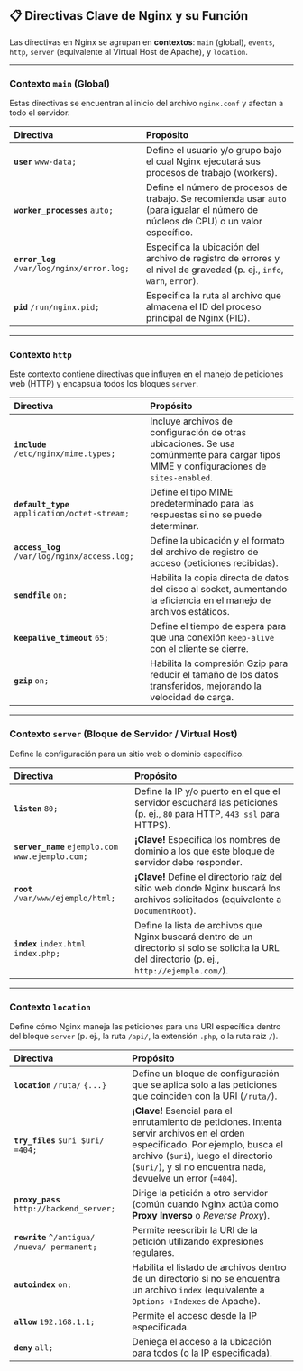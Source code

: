 ## 📋 Directivas Clave de Nginx y su Función

Las directivas en Nginx se agrupan en **contextos**: `main` (global), `events`, `http`, `server` (equivalente al Virtual Host de Apache), y `location`.

---

### Contexto `main` (Global)

Estas directivas se encuentran al inicio del archivo `nginx.conf` y afectan a todo el servidor.

| Directiva | Propósito |
| :--- | :--- |
| **`user`** `www-data;` | Define el usuario y/o grupo bajo el cual Nginx ejecutará sus procesos de trabajo (workers). |
| **`worker_processes`** `auto;` | Define el número de procesos de trabajo. Se recomienda usar `auto` (para igualar el número de núcleos de CPU) o un valor específico. |
| **`error_log`** `/var/log/nginx/error.log;` | Especifica la ubicación del archivo de registro de errores y el nivel de gravedad (p. ej., `info`, `warn`, `error`). |
| **`pid`** `/run/nginx.pid;` | Especifica la ruta al archivo que almacena el ID del proceso principal de Nginx (PID). |

---

### Contexto `http`

Este contexto contiene directivas que influyen en el manejo de peticiones web (HTTP) y encapsula todos los bloques `server`.

| Directiva | Propósito |
| :--- | :--- |
| **`include`** `/etc/nginx/mime.types;` | Incluye archivos de configuración de otras ubicaciones. Se usa comúnmente para cargar tipos MIME y configuraciones de `sites-enabled`. |
| **`default_type`** `application/octet-stream;` | Define el tipo MIME predeterminado para las respuestas si no se puede determinar. |
| **`access_log`** `/var/log/nginx/access.log;` | Define la ubicación y el formato del archivo de registro de acceso (peticiones recibidas). |
| **`sendfile`** `on;` | Habilita la copia directa de datos del disco al socket, aumentando la eficiencia en el manejo de archivos estáticos. |
| **`keepalive_timeout`** `65;` | Define el tiempo de espera para que una conexión `keep-alive` con el cliente se cierre. |
| **`gzip`** `on;` | Habilita la compresión Gzip para reducir el tamaño de los datos transferidos, mejorando la velocidad de carga. |

---

### Contexto `server` (Bloque de Servidor / Virtual Host)

Define la configuración para un sitio web o dominio específico.

| Directiva | Propósito |
| :--- | :--- |
| **`listen`** `80;` | Define la IP y/o puerto en el que el servidor escuchará las peticiones (p. ej., `80` para HTTP, `443 ssl` para HTTPS). |
| **`server_name`** `ejemplo.com www.ejemplo.com;` | **¡Clave!** Especifica los nombres de dominio a los que este bloque de servidor debe responder. |
| **`root`** `/var/www/ejemplo/html;` | **¡Clave!** Define el directorio raíz del sitio web donde Nginx buscará los archivos solicitados (equivalente a `DocumentRoot`). |
| **`index`** `index.html index.php;` | Define la lista de archivos que Nginx buscará dentro de un directorio si solo se solicita la URL del directorio (p. ej., `http://ejemplo.com/`). |

---

### Contexto `location`

Define cómo Nginx maneja las peticiones para una URI específica dentro del bloque `server` (p. ej., la ruta `/api/`, la extensión `.php`, o la ruta raíz `/`).

| Directiva | Propósito |
| :--- | :--- |
| **`location`** `/ruta/` `{...}` | Define un bloque de configuración que se aplica solo a las peticiones que coinciden con la URI (`/ruta/`). |
| **`try_files`** `$uri $uri/ =404;` | **¡Clave!** Esencial para el enrutamiento de peticiones. Intenta servir archivos en el orden especificado. Por ejemplo, busca el archivo (`$uri`), luego el directorio (`$uri/`), y si no encuentra nada, devuelve un error (`=404`). |
| **`proxy_pass`** `http://backend_server;` | Dirige la petición a otro servidor (común cuando Nginx actúa como **Proxy Inverso** o _Reverse Proxy_). |
| **`rewrite`** `^/antigua/ /nueva/ permanent;` | Permite reescribir la URI de la petición utilizando expresiones regulares. |
| **`autoindex`** `on;` | Habilita el listado de archivos dentro de un directorio si no se encuentra un archivo `index` (equivalente a `Options +Indexes` de Apache). |
| **`allow`** `192.168.1.1;` | Permite el acceso desde la IP especificada. |
| **`deny`** `all;` | Deniega el acceso a la ubicación para todos (o la IP especificada). |
